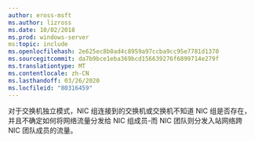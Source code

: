 ```yaml
---
author: eross-msft
ms.author: lizross
ms.date: 10/02/2018
ms.prod: windows-server
ms:topic: include
ms.openlocfilehash: 2e625ec8b0ad4c8959a97ccba9cc95e7781d1370
ms.sourcegitcommit: da7b9bce1eba369bcd156639276f6899714e279f
ms.translationtype: MT
ms.contentlocale: zh-CN
ms.lasthandoff: 03/26/2020
ms.locfileid: "80316459"
---
```

对于交换机独立模式，NIC 组连接到的交换机或交换机不知道 NIC 组是否存在，并且不确定如何将网络流量分发给 NIC 组成员-而 NIC 团队则分发入站网络跨 NIC 团队成员的流量。 